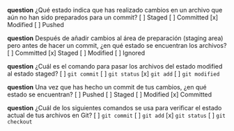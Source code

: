 **question** ¿Qué estado indica que has realizado cambios en un archivo que aún no han sido preparados para un commit?
[ ] Staged
[ ] Committed
[x] Modified
[ ] Pushed

**question** Después de añadir cambios al área de preparación (staging area) pero antes de hacer un commit, ¿en qué estado se encuentran los archivos?
[ ] Committed
[x] Staged
[ ] Modified
[ ] Ignored

**question** ¿Cuál es el comando para pasar los archivos del estado modified al estado staged?
[ ] `git commit`
[ ] `git status`
[x] `git add`
[ ] `git modified`

**question** Una vez que has hecho un commit de tus cambios, ¿en qué estado se encuentran?
[ ] Pushed
[ ] Staged
[ ] Modified
[x] Committed

**question** ¿Cuál de los siguientes comandos se usa para verificar el estado actual de tus archivos en Git?
[ ] `git commit`
[ ] `git add`
[x] `git status`
[ ] `git checkout`
